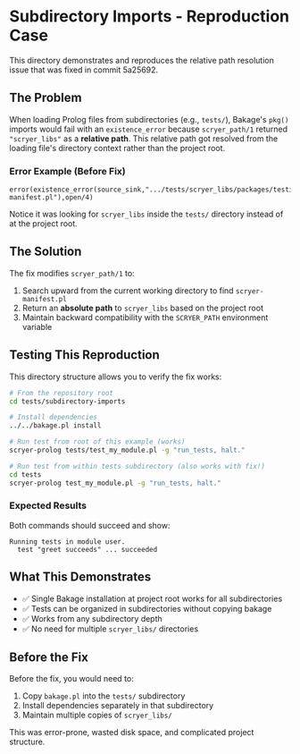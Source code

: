 # Subdirectory Imports - Reproduction Case

This directory demonstrates and reproduces the relative path resolution issue that was fixed in commit 5a25692.

## The Problem

When loading Prolog files from subdirectories (e.g., `tests/`), Bakage's `pkg()` imports would fail with an `existence_error` because `scryer_path/1` returned `"scryer_libs"` as a **relative path**. This relative path got resolved from the loading file's directory context rather than the project root.

### Error Example (Before Fix)

```
error(existence_error(source_sink,".../tests/scryer_libs/packages/testing/scryer-manifest.pl"),open/4)
```

Notice it was looking for `scryer_libs` inside the `tests/` directory instead of at the project root.

## The Solution

The fix modifies `scryer_path/1` to:
1. Search upward from the current working directory to find `scryer-manifest.pl`
2. Return an **absolute path** to `scryer_libs` based on the project root
3. Maintain backward compatibility with the `SCRYER_PATH` environment variable

## Testing This Reproduction

This directory structure allows you to verify the fix works:

```bash
# From the repository root
cd tests/subdirectory-imports

# Install dependencies
../../bakage.pl install

# Run test from root of this example (works)
scryer-prolog tests/test_my_module.pl -g "run_tests, halt."

# Run test from within tests subdirectory (also works with fix!)
cd tests
scryer-prolog test_my_module.pl -g "run_tests, halt."
```

### Expected Results

Both commands should succeed and show:
```
Running tests in module user.
  test "greet succeeds" ... succeeded
```

## What This Demonstrates

- ✅ Single Bakage installation at project root works for all subdirectories
- ✅ Tests can be organized in subdirectories without copying bakage
- ✅ Works from any subdirectory depth
- ✅ No need for multiple `scryer_libs/` directories

## Before the Fix

Before the fix, you would need to:
1. Copy `bakage.pl` into the `tests/` subdirectory
2. Install dependencies separately in that subdirectory
3. Maintain multiple copies of `scryer_libs/`

This was error-prone, wasted disk space, and complicated project structure.
